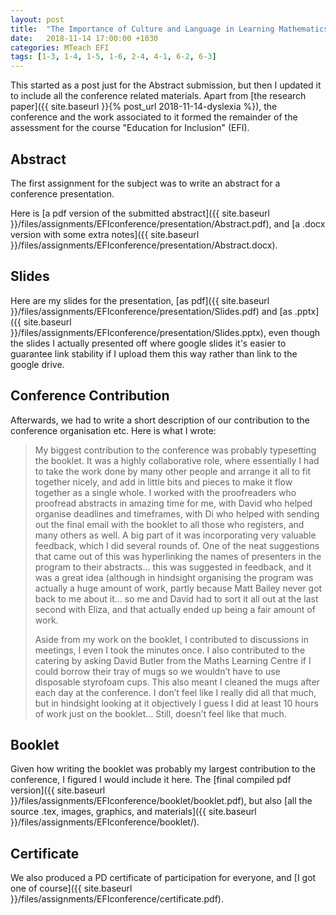 ```yaml
---
layout: post
title:  "The Importance of Culture and Language in Learning Mathematics (EFI: Conference Presentation)"
date:   2018-11-14 17:00:00 +1030
categories: MTeach EFI
tags: [1-3, 1-4, 1-5, 1-6, 2-4, 4-1, 6-2, 6-3]
---
```


This started as a post just for the Abstract submission, but then I updated it to include all the conference related materials. Apart from [the research paper]({{ site.baseurl }}{% post_url 2018-11-14-dyslexia %}), the conference and the work associated to it formed the remainder of the assessment for the course "Education for Inclusion" (EFI).

## Abstract

The first assignment for the subject was to write an abstract for a conference presentation.

Here is [a pdf version of the submitted abstract]({{ site.baseurl }}/files/assignments/EFIconference/presentation/Abstract.pdf), and [a .docx version with some extra notes]({{ site.baseurl }}/files/assignments/EFIconference/presentation/Abstract.docx).


## Slides

Here are my slides for the presentation, [as pdf]({{ site.baseurl }}/files/assignments/EFIconference/presentation/Slides.pdf) and [as .pptx]({{ site.baseurl }}/files/assignments/EFIconference/presentation/Slides.pptx), even though the slides I actually presented off where google slides it's easier to guarantee link stability if I upload them this way rather than link to the google drive.


## Conference Contribution

Afterwards, we had to write a short description of our contribution to the conference organisation etc. Here is what I wrote:

<blockquote markdown="1">
My biggest contribution to the conference was probably typesetting the booklet. It was a highly collaborative role, where essentially I had to take the work done by many other people and arrange it all to fit together nicely, and add in little bits and pieces to make it flow together as a single whole. I worked with the proofreaders who proofread abstracts in amazing time for me, with David who helped organise deadlines and timeframes, with Di who helped with sending out the final email with the booklet to all those who registers, and many others as well. A big part of it was incorporating very valuable feedback, which I did several rounds of. One of the neat suggestions that came out of this was hyperlinking the names of presenters in the program to their abstracts… this was suggested in feedback, and it was a great idea (although in hindsight organising the program was actually a huge amount of work, partly because Matt Bailey never got back to me about it… so me and David had to sort it all out at the last second with Eliza, and that actually ended up being a fair amount of work.

Aside from my work on the booklet, I contributed to discussions in meetings, I even I took the minutes once. I also contributed to the catering by asking David Butler from the Maths Learning Centre if I could borrow their tray of mugs so we wouldn’t have to use disposable styrofoam cups. This also meant I cleaned the mugs after each day at the conference. I don’t feel like I really did all that much, but in hindsight looking at it objectively I guess I did at least 10 hours of work just on the booklet… Still, doesn’t feel like that much.
</blockquote>


## Booklet

Given how writing the booklet was probably my largest contribution to the conference, I figured I would include it here. The [final compiled pdf version]({{ site.baseurl }}/files/assignments/EFIconference/booklet/booklet.pdf), but also [all the source .tex, images, graphics, and materials]({{ site.baseurl }}/files/assignments/EFIconference/booklet/).

## Certificate

We also produced a PD certificate of participation for everyone, and [I got one of course]({{ site.baseurl }}/files/assignments/EFIconference/certificate.pdf).



  
 
 
 
